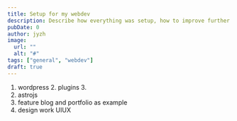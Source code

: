 ```yaml
---
title: Setup for my webdev
description: Describe how everything was setup, how to improve further as next step?
pubDate: 0
author: jyzh
image:
  url: ""
  alt: "#"
tags: ["general", "webdev"]
draft: true
---
```


1. wordpress 2. plugins 3.
2. astrojs
3. feature blog and portfolio as example
4. design work UIUX
